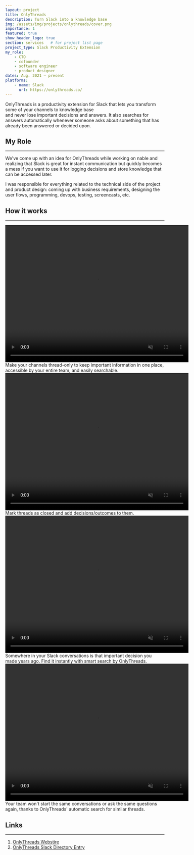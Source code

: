 ```yaml
---
layout: project
title: OnlyThreads
description: Turn Slack into a knowledge base
img: /assets/img/projects/onlythreads/cover.png
importance: 1
featured: true
show_header_logo: true
section: services   # for project list page
project_type: Slack Productivity Extension
my_role: 
    - CTO
    - cofounder
    - software engineer
    - product designer
dates: Aug. 2021 – present
platforms:     
    - name: Slack
      url: https://onlythreads.co/
---
```


OnlyThreads is a productivity extension for Slack that lets you transform some of your channels to knowledge base  
and never lose important decisions and answers. It also searches for answers automatically whenever someone asks 
about something that has already been answered or decided upon. 

## My Role
***

We've come up with an idea for OnlyThreads while working on nable and realizing that Slack is great for instant
communication but quickly becomes a mess if you want to use it for logging decisions and store knowledge that can
be accessed later.

I was responsible for everything related to the technical side of the project and product design: 
coming up with business requirements, designing the user flows, programming, devops, testing, screencasts, etc.


## How it works
***

<div class="row">
    <div class="col-sm mt-3 mt-md-0 text-center">
        <video width="580" height="435" autoplay muted loop playsinline>
            <source src="{{ '/assets/img/projects/onlythreads/OT scenario 2 webopt.mp4' | relative_url }}" type="video/mp4"/>
        </video>        
    </div> 
</div>
<div class="caption">
    Make your channels thread-only to keep important information in one place, accessible by your entire team, and easily searchable.
</div>

<div class="row">
    <div class="col-sm mt-3 mt-md-0 text-center">
        <video width="580" height="435" autoplay muted loop playsinline>
            <source src="{{ '/assets/img/projects/onlythreads/OT scenario 1 webopt.mp4' | relative_url }}" type="video/mp4"/>
        </video>        
    </div> 
</div>
<div class="caption">
    Mark threads as closed and add decisions/outcomes to them.
</div>

<div class="row">
    <div class="col-sm mt-3 mt-md-0 text-center">
        <video width="580" height="435" autoplay muted loop playsinline>
            <source src="{{ '/assets/img/projects/onlythreads/OT scenario 3 webopt.mp4' | relative_url }}" type="video/mp4"/>
        </video>        
    </div> 
</div>
<div class="caption">
    Somewhere in your Slack conversations is that important decision you made years ago. Find it instantly with smart search by OnlyThreads. 
</div>


<div class="row">
    <div class="col-sm mt-3 mt-md-0 text-center">
        <video width="580" height="435" autoplay muted loop playsinline>
            <source src="{{ '/assets/img/projects/onlythreads/OT scenario 5 webopt.mp4' | relative_url }}" type="video/mp4"/>
        </video>        
    </div> 
</div>
<div class="caption">
    Your team won't start the same conversations or ask the same questions again, thanks to OnlyThreads' automatic search for similar threads. 
</div>





## Links
***

1. [OnlyThreads Webstire](https://onlythreads.co/)
2. [OnlyThreads Slack Directory Entry](https://gohighbrow.slack.com/apps/A022BL4HJLD-onlythreads)

